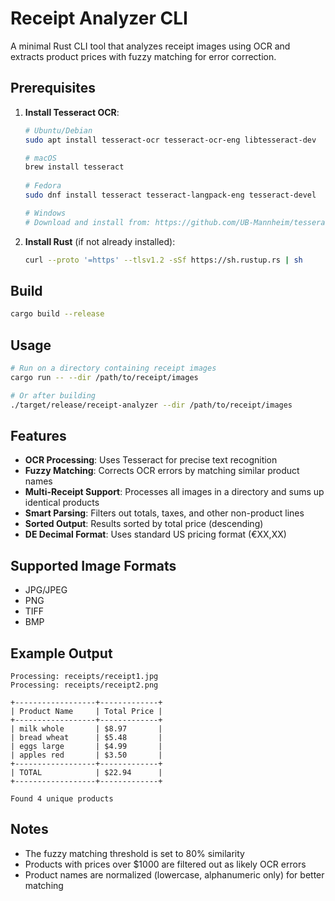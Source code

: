 # Receipt Analyzer CLI

A minimal Rust CLI tool that analyzes receipt images using OCR and extracts product prices with fuzzy matching for error correction.

## Prerequisites

1. **Install Tesseract OCR**:
   ```bash
   # Ubuntu/Debian
   sudo apt install tesseract-ocr tesseract-ocr-eng libtesseract-dev

   # macOS
   brew install tesseract
  
   # Fedora
   sudo dnf install tesseract tesseract-langpack-eng tesseract-devel
   
   # Windows
   # Download and install from: https://github.com/UB-Mannheim/tesseract/wiki
   ```

2. **Install Rust** (if not already installed):
   ```bash
   curl --proto '=https' --tlsv1.2 -sSf https://sh.rustup.rs | sh
   ```

## Build

```bash
cargo build --release
```

## Usage

```bash
# Run on a directory containing receipt images
cargo run -- --dir /path/to/receipt/images

# Or after building
./target/release/receipt-analyzer --dir /path/to/receipt/images
```

## Features

- **OCR Processing**: Uses Tesseract for precise text recognition
- **Fuzzy Matching**: Corrects OCR errors by matching similar product names
- **Multi-Receipt Support**: Processes all images in a directory and sums up identical products
- **Smart Parsing**: Filters out totals, taxes, and other non-product lines
- **Sorted Output**: Results sorted by total price (descending)
- **DE Decimal Format**: Uses standard US pricing format (€XX,XX)

## Supported Image Formats

- JPG/JPEG
- PNG
- TIFF
- BMP

## Example Output

```
Processing: receipts/receipt1.jpg
Processing: receipts/receipt2.png

+------------------+-------------+
| Product Name     | Total Price |
+------------------+-------------+
| milk whole       | $8.97       |
| bread wheat      | $5.48       |
| eggs large       | $4.99       |
| apples red       | $3.50       |
+------------------+-------------+
| TOTAL            | $22.94      |
+------------------+-------------+

Found 4 unique products
```

## Notes

- The fuzzy matching threshold is set to 80% similarity
- Products with prices over $1000 are filtered out as likely OCR errors
- Product names are normalized (lowercase, alphanumeric only) for better matching